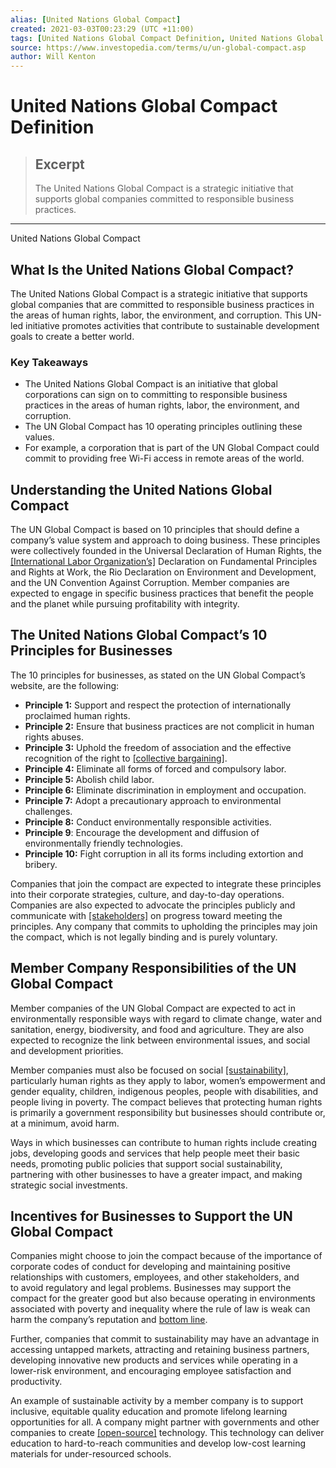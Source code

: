 ```yaml
---
alias: [United Nations Global Compact]
created: 2021-03-03T00:23:29 (UTC +11:00)
tags: [United Nations Global Compact Definition, United Nations Global Compact]
source: https://www.investopedia.com/terms/u/un-global-compact.asp
author: Will Kenton
---
```


# United Nations Global Compact Definition

> ## Excerpt
> The United Nations Global Compact is a strategic initiative that supports global companies committed to responsible business practices.

---

United Nations Global Compact
## What Is the United Nations Global Compact?

The United Nations Global Compact is a strategic initiative that supports global companies that are committed to responsible business practices in the areas of human rights, labor, the environment, and corruption. This UN-led initiative promotes activities that contribute to sustainable development goals to create a better world.

### Key Takeaways

-   The United Nations Global Compact is an initiative that global corporations can sign on to committing to responsible business practices in the areas of human rights, labor, the environment, and corruption.
-   The UN Global Compact has 10 operating principles outlining these values.
-   For example, a corporation that is part of the UN Global Compact could commit to providing free Wi-Fi access in remote areas of the world.

## Understanding the United Nations Global Compact

The UN Global Compact is based on 10 principles that should define a company’s value system and approach to doing business. These principles were collectively founded in the Universal Declaration of Human Rights, the [[International Labor Organization’s]](https://www.investopedia.com/terms/i/international-labour-organization.asp) Declaration on Fundamental Principles and Rights at Work, the Rio Declaration on Environment and Development, and the UN Convention Against Corruption. Member companies are expected to engage in specific business practices that benefit the people and the planet while pursuing profitability with integrity.

## The United Nations Global Compact’s 10 Principles for Businesses

The 10 principles for businesses, as stated on the UN Global Compact’s website, are the following:

-   **Principle 1:** Support and respect the protection of internationally proclaimed human rights.
-   **Principle 2:** Ensure that business practices are not complicit in human rights abuses.
-   **Principle 3:** Uphold the freedom of association and the effective recognition of the right to [[collective bargaining]](https://www.investopedia.com/terms/c/collective-bargaining.asp).
-   **Principle 4:** Eliminate all forms of forced and compulsory labor.
-   **Principle 5:** Abolish child labor.
-   **Principle 6:** Eliminate discrimination in employment and occupation.
-   **Principle 7:** Adopt a precautionary approach to environmental challenges.
-   **Principle 8:** Conduct environmentally responsible activities.
-   **Principle 9**: Encourage the development and diffusion of environmentally friendly technologies.
-   **Principle 10:** Fight corruption in all its forms including extortion and bribery.

Companies that join the compact are expected to integrate these principles into their corporate strategies, culture, and day-to-day operations. Companies are also expected to advocate the principles publicly and communicate with [[stakeholders]](https://www.investopedia.com/terms/s/stakeholder.asp) on progress toward meeting the principles. Any company that commits to upholding the principles may join the compact, which is not legally binding and is purely voluntary. 

## Member Company Responsibilities of the UN Global Compact 

Member companies of the UN Global Compact are expected to act in environmentally responsible ways with regard to climate change, water and sanitation, energy, biodiversity, and food and agriculture. They are also expected to recognize the link between environmental issues, and social and development priorities. 

Member companies must also be focused on social [[sustainability]](https://www.investopedia.com/terms/s/sustainability.asp), particularly human rights as they apply to labor, women’s empowerment and gender equality, children, indigenous peoples, people with disabilities, and people living in poverty. The compact believes that protecting human rights is primarily a government responsibility but businesses should contribute or, at a minimum, avoid harm.

Ways in which businesses can contribute to human rights include creating jobs, developing goods and services that help people meet their basic needs, promoting public policies that support social sustainability, partnering with other businesses to have a greater impact, and making strategic social investments.

## Incentives for Businesses to Support the UN Global Compact

Companies might choose to join the compact because of the importance of corporate codes of conduct for developing and maintaining positive relationships with customers, employees, and other stakeholders, and to avoid regulatory and legal problems. Businesses may support the compact for the greater good but also because operating in environments associated with poverty and inequality where the rule of law is weak can harm the company’s reputation and [bottom line](https://www.investopedia.com/terms/b/bottomline.asp).

Further, companies that commit to sustainability may have an advantage in accessing untapped markets, attracting and retaining business partners, developing innovative new products and services while operating in a lower-risk environment, and encouraging employee satisfaction and productivity.

An example of sustainable activity by a member company is to support inclusive, equitable quality education and promote lifelong learning opportunities for all. A company might partner with governments and other companies to create [[open-source]](https://www.investopedia.com/terms/o/open-source.asp) technology. This technology can deliver education to hard-to-reach communities and develop low-cost learning materials for under-resourced schools.
